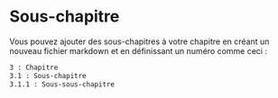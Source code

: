 # Sous-chapitre

Vous pouvez ajouter des sous-chapitres à votre chapitre en créant un nouveau fichier markdown et en définissant un numéro comme ceci :

```txt
3 : Chapitre
3.1 : Sous-chapitre
3.1.1 : Sous-sous-chapitre
```
